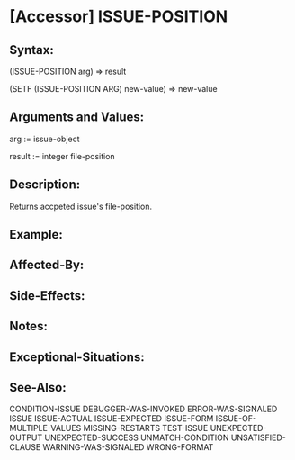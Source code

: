 # [Accessor] ISSUE-POSITION

## Syntax:

(ISSUE-POSITION arg) => result

(SETF (ISSUE-POSITION ARG) new-value) => new-value

## Arguments and Values:

arg := issue-object

result := integer file-position

## Description:
Returns accpeted issue's file-position.

## Example:

## Affected-By:

## Side-Effects:

## Notes:

## Exceptional-Situations:

## See-Also:

CONDITION-ISSUE
DEBUGGER-WAS-INVOKED
ERROR-WAS-SIGNALED
ISSUE
ISSUE-ACTUAL
ISSUE-EXPECTED
ISSUE-FORM
ISSUE-OF-MULTIPLE-VALUES
MISSING-RESTARTS
TEST-ISSUE
UNEXPECTED-OUTPUT
UNEXPECTED-SUCCESS
UNMATCH-CONDITION
UNSATISFIED-CLAUSE
WARNING-WAS-SIGNALED
WRONG-FORMAT
